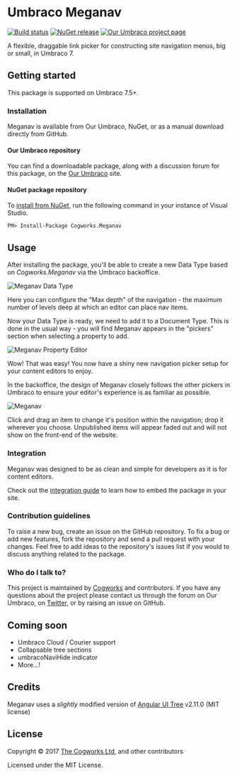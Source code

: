 # Umbraco Meganav

[![Build status](https://ci.appveyor.com/api/projects/status/xi37v81yqo7vhg4d/branch/master?svg=true)](https://ci.appveyor.com/project/Cogworks/meganav/branch/master)
[![NuGet release](https://img.shields.io/nuget/v/Cogworks.Meganav.svg)](https://www.nuget.org/packages/Cogworks.Meganav)
[![Our Umbraco project page](https://img.shields.io/badge/our-umbraco-orange.svg)](https://our.umbraco.org/projects/website-utilities/meganav/)

A flexible, draggable link picker for constructing site navigation menus, big or small, in Umbraco 7.

## Getting started

This package is supported on Umbraco 7.5+.

### Installation

Meganav is available from Our Umbraco, NuGet, or as a manual download directly from GitHub.

#### Our Umbraco repository
You can find a downloadable package, along with a discussion forum for this package, on the [Our Umbraco](https://our.umbraco.org/projects/website-utilities/meganav/) site.

#### NuGet package repository
To [install from NuGet](https://www.nuget.org/packages/Cogworks.Meganav/), run the following command in your instance of Visual Studio.

    PM> Install-Package Cogworks.Meganav

## Usage

After installing the package, you'll be able to create a new Data Type based on _Cogworks.Meganav_ via the Umbraco backoffice.

![Meganav Data Type](docs/img/prevalue-editor.jpg?raw=true)

Here you can configure the "Max depth" of the navigation - the maximum number of levels deep at which an editor can place nav items.

Now your Data Type is ready, we need to add it to a Document Type. This is done in the usual way - you will find Meganav appears in the "pickers" section when selecting a property to add.

![Meganav Property Editor](docs/img/property-editor.jpg?raw=true)

Wow! That was easy! You now have a shiny new navigation picker setup for your content editors to enjoy.

In the backoffice, the design of Meganav closely follows the other pickers in Umbraco to ensure your editor's experience is as familiar as possible.

![Meganav](docs/img/nav-items.jpg?raw=true)

Click and drag an item to change it's position within the navigation; drop it wherever you choose. Unpublished items will appear faded out and will not show on the front-end of the website.

### Integration

Meganav was designed to be as clean and simple for developers as it is for content editors.

Check out the [integration guide](docs/integration-guide.md) to learn how to embed the package in your site.

### Contribution guidelines

To raise a new bug, create an issue on the GitHub repository. To fix a bug or add new features, fork the repository and send a pull request with your changes. Feel free to add ideas to the repository's issues list if you would to discuss anything related to the package.

### Who do I talk to?
This project is maintained by [Cogworks](http://www.thecogworks.com/) and contributors. If you have any questions about the project please contact us through the forum on Our Umbraco, on [Twitter](https://twitter.com/cogworks), or by raising an issue on GitHub.

## Coming soon

* Umbraco Cloud / Courier support
* Collapsable tree sections
* umbracoNaviHide indicator
* More...!

## Credits

Meganav uses a _slightly_ modified version of [Angular UI Tree](https://github.com/angular-ui-tree/angular-ui-tree) v2.11.0 (MIT license)

## License

Copyright &copy; 2017 [The Cogworks Ltd](http://www.thecogworks.com/), and other contributors

Licensed under the MIT License.